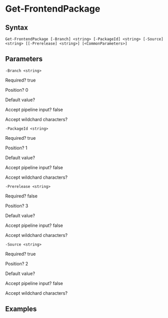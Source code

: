 

# Get-FrontendPackage


## Syntax

    Get-FrontendPackage [-Branch] <string> [-PackageId] <string> [-Source] <string> [[-Prerelease] <string>] [<CommonParameters>]



## Parameters

    
    -Branch <string>

Required?  true

Position? 0

Default value? 

Accept pipeline input? false

Accept wildchard characters? 
    
    
    -PackageId <string>

Required?  true

Position? 1

Default value? 

Accept pipeline input? false

Accept wildchard characters? 
    
    
    -Prerelease <string>

Required?  false

Position? 3

Default value? 

Accept pipeline input? false

Accept wildchard characters? 
    
    
    -Source <string>

Required?  true

Position? 2

Default value? 

Accept pipeline input? false

Accept wildchard characters? 
    

## Examples


